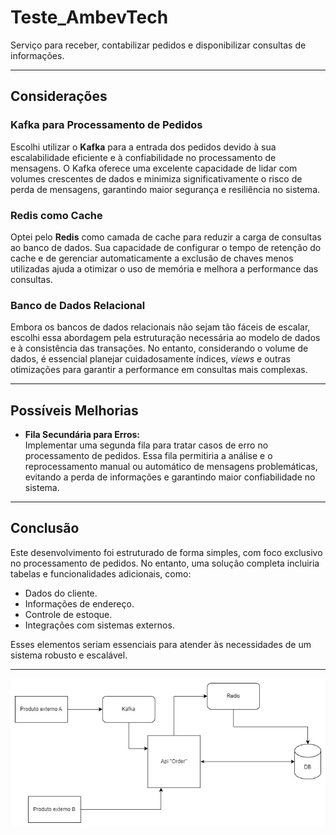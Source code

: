 # **Teste_AmbevTech**
Serviço para receber, contabilizar pedidos e disponibilizar consultas de informações.

---

## **Considerações**

### **Kafka para Processamento de Pedidos**
Escolhi utilizar o **Kafka** para a entrada dos pedidos devido à sua escalabilidade eficiente e à confiabilidade no processamento de mensagens. O Kafka oferece uma excelente capacidade de lidar com volumes crescentes de dados e minimiza significativamente o risco de perda de mensagens, garantindo maior segurança e resiliência no sistema.

### **Redis como Cache**
Optei pelo **Redis** como camada de cache para reduzir a carga de consultas ao banco de dados. Sua capacidade de configurar o tempo de retenção do cache e de gerenciar automaticamente a exclusão de chaves menos utilizadas ajuda a otimizar o uso de memória e melhora a performance das consultas.

### **Banco de Dados Relacional**
Embora os bancos de dados relacionais não sejam tão fáceis de escalar, escolhi essa abordagem pela estruturação necessária ao modelo de dados e à consistência das transações. No entanto, considerando o volume de dados, é essencial planejar cuidadosamente índices, *views* e outras otimizações para garantir a performance em consultas mais complexas.

---

## **Possíveis Melhorias**

- **Fila Secundária para Erros:**  
  Implementar uma segunda fila para tratar casos de erro no processamento de pedidos. Essa fila permitiria a análise e o reprocessamento manual ou automático de mensagens problemáticas, evitando a perda de informações e garantindo maior confiabilidade no sistema.

---

## **Conclusão**

Este desenvolvimento foi estruturado de forma simples, com foco exclusivo no processamento de pedidos. No entanto, uma solução completa incluiria tabelas e funcionalidades adicionais, como:
- Dados do cliente.
- Informações de endereço.
- Controle de estoque.
- Integrações com sistemas externos.

Esses elementos seriam essenciais para atender às necessidades de um sistema robusto e escalável.

---

![Desenho da Solução](./imagem/Diagrama_AmbevTech_Order.jpg)